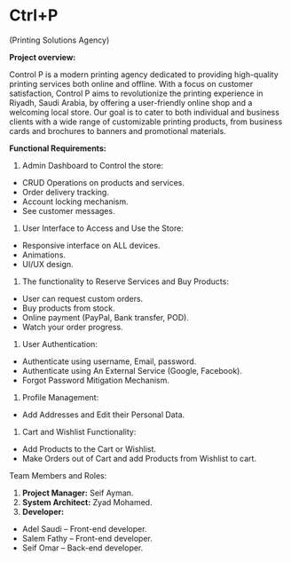 # Ctrl+P

(Printing Solutions Agency)

**Project overview:** 

Control P is a modern printing agency dedicated to providing high-quality printing services both online and offline. With a focus on customer satisfaction, Control P aims to revolutionize the printing experience in Riyadh, Saudi Arabia, by offering a user-friendly online shop and a welcoming local store. Our goal is to cater to both individual and business clients with a wide range of customizable printing products, from business cards and brochures to banners and promotional materials.

**Functional Requirements:**

1. Admin Dashboard to Control the store:
- CRUD Operations on products and services.
- Order delivery tracking.
- Account locking mechanism.
- See customer messages.

1. User Interface to Access and Use the Store:
- Responsive interface on ALL devices.
- Animations.
- UI/UX design.

1. The functionality to Reserve Services and Buy Products:
- User can request custom orders.
- Buy products from stock.
- Online payment (PayPal, Bank transfer, POD).
- Watch your order progress.

1. User Authentication:
- Authenticate using username, Email, password.
- Authenticate using An External Service (Google, Facebook).
- Forgot Password Mitigation Mechanism. 

1. Profile Management:
- Add Addresses and Edit their Personal Data.

1. Cart and Wishlist Functionality:
- Add Products to the Cart or Wishlist.
- Make Orders out of Cart and add Products from Wishlist to cart.


Team Members and Roles:

1. **Project Manager:** Seif Ayman.
1. **System Architect:** Zyad Mohamed.
1. **Developer:** 
- Adel Saudi – Front-end developer.
- Salem Fathy – Front-end developer.
- Seif Omar – Back-end developer.
